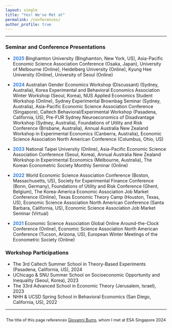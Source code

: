 ```yaml
---
layout: single
title: "Yes! We've Met at"
permalink: /conferences/
author_profile: true
---
```


---

### Seminar and Conference Presentations

- <span style="color:#2a7ae2"><strong>2025</strong></span> Binghamton University (Binghamton, New York, US), Asia-Pacific Economic Science Association Conference (Osaka, Japan), University of Melbourne (Online), Heidelberg University (Online), Kyung Hee University (Online), University of Seoul (Online)

- <span style="color:#2a7ae2"><strong>2024</strong></span> Australian Gender Economics Workshop (Discussant) (Sydney, Australia), Korea Experimental and Behavioral Economics Association Winter Workshop (Seoul, Korea), NUS Applied Economics Student Workshop (Online), Sydney Experimental Brownbag Seminar (Sydney, Australia), Asia-Pacific Economic Science Association Conference (Singapore), Caltech Behavioral/Experimental Workshop (Pasadena, California, US), Pre-FUR Sydney Neuroeconomics of Disadvantage Workshop (Sydney, Australia), Foundations of Utility and Risk Conference (Brisbane, Australia), Annual Australia New Zealand Workshop in Experimental Economics (Canberra, Australia), Economic Science Association North American Conference (Columbus, Ohio, US)

- <span style="color:#2a7ae2"><strong>2023</strong></span> National Taipei University (Online), Asia-Pacific Economic Science Association Conference (Seoul, Korea), Annual Australia New Zealand Workshop in Experimental Economics (Melbourne, Australia), The Korean Econometric Society Monthly Seminar (Online)

- <span style="color:#2a7ae2"><strong>2022</strong></span> World Economic Science Association Conference (Boston, Massachusetts, US), Society for Experimental Finance Conference (Bonn, Germany), Foundations of Utility and Risk Conference (Ghent, Belgium), The Korea-America Economic Association Job Market Conference (Online), Texas Economic Theory Camp (Houston, Texas, US), Economic Science Association North American Conference (Santa Barbara, California, US), Economic Science Association Job Market Seminar (Virtual)

- <span style="color:#2a7ae2"><strong>2021</strong></span> Economic Science Association Global Online Around-the-Clock Conference (Online), Economic Science Association North American Conference (Tucson, Arizona, US), European Winter Meetings of the Econometric Society (Online)


### Workshop Participations

- The 3rd Caltech Summer School in Theory-Based Experiments (Pasadena, California, US), 2024  
- UChicago & SNU Summer School on Socioeconomic Opportunity and Inequality (Seoul, Korea), 2023  
- The 33rd Advanced School in Economic Theory (Jerusalem, Israel), 2023  
- NHH & UCSD Spring School in Behavioral Economics (San Diego, California, US), 2022  

---

<div style="text-align: center; font-size: 90%; margin-top: 2em;">
The title of this page references <a href="https://sites.google.com/view/giovanniburro/have-we-met" target="_blank">Giovanni Burro</a>, whom I met at ESA Singapore 2024
</div>

